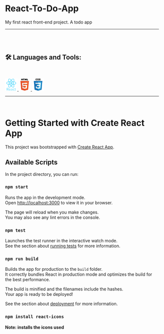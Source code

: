 <!-- Title Description -->
# React-To-Do-App
My first react front-end project. A todo app

<hr>

<br>
<br>
<!-- Technologies used -->
<div name = "Technologies"> 
<h2 align="left">🛠 Languages and Tools:</h2>
<br>
<p>
<a href="https://reactjs.org/" target="_blank" rel="noreferrer"> <img src="https://raw.githubusercontent.com/devicons/devicon/master/icons/react/react-original-wordmark.svg" alt="react" width="40" height="40"/> </a> <a href="https://www.w3.org/html/" target="_blank" rel="noreferrer"> <img src="https://raw.githubusercontent.com/devicons/devicon/master/icons/html5/html5-original-wordmark.svg" alt="html5" width="40" height="40"/> </a>
<a href="https://www.w3schools.com/css/" target="_blank" rel="noreferrer"> <img src="https://raw.githubusercontent.com/devicons/devicon/master/icons/css3/css3-original-wordmark.svg" alt="css3" width="40" height="40"/> </a>
</p>
</div>

<hr>

<!-- TO UN COMMENT LATER -->

<!-- <br>
 <!-- Screenshot -->
  <!-- <a href="https://deftpegjstodoapp.netlify.app/" target="_blank" rel="noreferrer"> <img align="right" src="Images/JStoDoAppScreenShot.png" alt="JS Todo App Home Screen" height="200"/> </a>  -->

<!-- <br> -->
<!-- <br> -->

   <!-- Online link -->
   <!-- <div name = "Online presence">  -->
<!-- <h2 align="left">👀 View online:</h2> -->
<!-- <br> -->
<!-- <a href="https://deftpegjstodoapp.netlify.app/" target="_blank" rel="noreferrer"> -->
<!-- Take me to the website, </a> -->
<!-- or alternately, click on the image 👉 -->

<!-- </div> --> 


<!-- END OF UNCOMMENT LATER -->


<br>


# Getting Started with Create React App

This project was bootstrapped with [Create React App](https://github.com/facebook/create-react-app).

## Available Scripts

In the project directory, you can run:

### `npm start`

Runs the app in the development mode.\
Open [http://localhost:3000](http://localhost:3000) to view it in your browser.

The page will reload when you make changes.\
You may also see any lint errors in the console.

### `npm test`

Launches the test runner in the interactive watch mode.\
See the section about [running tests](https://facebook.github.io/create-react-app/docs/running-tests) for more information.

### `npm run build`

Builds the app for production to the `build` folder.\
It correctly bundles React in production mode and optimizes the build for the best performance.

The build is minified and the filenames include the hashes.\
Your app is ready to be deployed!

See the section about [deployment](https://facebook.github.io/create-react-app/docs/deployment) for more information.

### `npm install react-icons`

**Note: installs the icons used**

